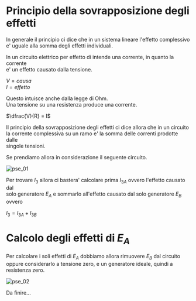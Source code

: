 # Principio della sovrapposizione degli effetti  

In generale il principio ci dice che in un sistema lineare l'effetto complessivo  
e' uguale alla somma degli effetti individuali.  

In un circuito elettrico per effetto di intende una corrente, in quanto la corrente  
e' un effetto causato dalla tensione.  

$V = causa$  
$I = effetto$  

Questo intuisce anche dalla legge di Ohm.  
Una tensione su una resistenza produce una corrente.  

$\dfrac{V}{R} = I$  

Il principio della sovrapposizione degli effetti ci dice allora che in un circuito  
la corrente complessiva su un ramo e' la somma delle correnti prodotte dalle  
singole tensioni.

Se prendiamo allora in considerazione il seguente circuito.  

![pse_01](https://user-images.githubusercontent.com/7195133/208917689-e7577f03-3f90-4c2f-9604-41e31363e6db.jpg)  

Per trovare $I_3$ allora ci bastera' calcolare prima $I_{3A}$ ovvero l'effetto causato dal  
solo generatore $E_A$ e sommarlo all'effetto causato dal solo generatore $E_B$ ovvero

$I_3 = I_{3A} + I_{3B}$  

# Calcolo degli effetti di $E_A$  

Per calcolare i soli effetti di $E_A$ dobbiamo allora rimuovere $E_B$ dal circuito  
oppure considerarlo a tensione zero, e un generatore ideale, quindi a resistenza zero.  

![pse_02](https://user-images.githubusercontent.com/7195133/208918784-0e760414-560e-4e2f-ae9a-50053a2bc92d.jpg)  

Da finire...







